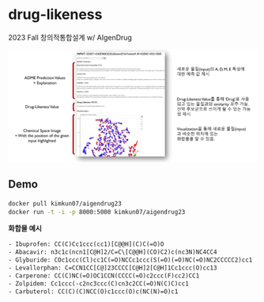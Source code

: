 # drug-likeness
2023 Fall 창의적통합설계 w/ AIgenDrug

![Alt text](attachments/image.png)

## Demo

```bash
docker pull kimkun07/aigendrug23
docker run -t -i -p 8000:5000 kimkun07/aigendrug23
```

**화합물 예시**

```
- Ibuprofen: CC(C)Cc1ccc(cc1)[C@@H](C)C(=O)O
- Abacavir: n3c1c(ncn1[C@H]2/C=C\[C@@H](CO)C2)c(nc3N)NC4CC4
- Glyburide: COc1ccc(Cl)cc1C(=O)NCCc1ccc(S(=O)(=O)NC(=O)NC2CCCCC2)cc1
- Levallorphan: C=CCN1CC[C@]23CCCC[C@H]2[C@H]1Cc1ccc(O)cc13
- Carperone: CC(C)NC(=O)OC1CCN(CCCC(=O)c2ccc(F)cc2)CC1
- Zolpidem: Cc1ccc(-c2nc3ccc(C)cn3c2CC(=O)N(C)C)cc1
- Carbuterol: CC(C)(C)NCC(O)c1ccc(O)c(NC(N)=O)c1
```
